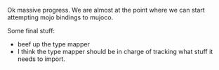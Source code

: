 Ok massive progress. We are almost at the point where we can start attempting mojo bindings to mujoco. 

Some final stuff:
- beef up the type mapper
- I think the type mapper should be in charge of tracking what stuff it needs to import.